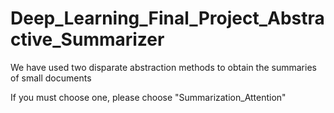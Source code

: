 # Deep_Learning_Final_Project_Abstractive_Summarizer
We have used two disparate abstraction methods to obtain the summaries of small documents

If you must choose one, please choose "Summarization_Attention"
